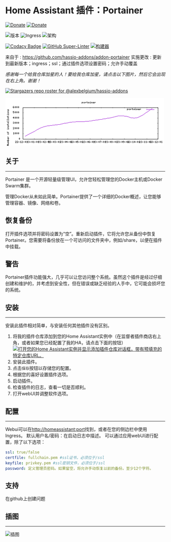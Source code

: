 # Home Assistant 插件：Portainer

[![Donate][donation-badge]](https://www.buymeacoffee.com/alexbelgium)
[![Donate][paypal-badge]](https://www.paypal.com/donate/?hosted_button_id=DZFULJZTP3UQA)

![版本](https://img.shields.io/badge/dynamic/json?label=Version&query=%24.version&url=https%3A%2F%2Fraw.githubusercontent.com%2Falexbelgium%2Fhassio-addons%2Fmaster%2Fportainer%2Fconfig.json)
![Ingress](https://img.shields.io/badge/dynamic/json?label=Ingress&query=%24.ingress&url=https%3A%2F%2Fraw.githubusercontent.com%2Falexbelgium%2Fhassio-addons%2Fmaster%2Fportainer%2Fconfig.json)
![架构](https://img.shields.io/badge/dynamic/json?color=success&label=Arch&query=%24.arch&url=https%3A%2F%2Fraw.githubusercontent.com%2Falexbelgium%2Fhassio-addons%2Fmaster%2Fportainer%2Fconfig.json)

[![Codacy Badge](https://app.codacy.com/project/badge/Grade/9c6cf10bdbba45ecb202d7f579b5be0e)](https://www.codacy.com/gh/alexbelgium/hassio-addons/dashboard?utm_source=github.com&utm_medium=referral&utm_content=alexbelgium/hassio-addons&utm_campaign=Badge_Grade)
[![GitHub Super-Linter](https://img.shields.io/github/actions/workflow/status/alexbelgium/hassio-addons/weekly-supelinter.yaml?label=Lint%20code%20base)](https://github.com/alexbelgium/hassio-addons/actions/workflows/weekly-supelinter.yaml)
[![构建器](https://img.shields.io/github/actions/workflow/status/alexbelgium/hassio-addons/onpush_builder.yaml?label=Builder)](https://github.com/alexbelgium/hassio-addons/actions/workflows/onpush_builder.yaml)

[donation-badge]: https://img.shields.io/badge/Buy%20me%20a%20coffee%20(no%20paypal)-%23d32f2f?logo=buy-me-a-coffee&style=flat&logoColor=white
[paypal-badge]: https://img.shields.io/badge/Buy%20me%20a%20coffee%20with%20Paypal-0070BA?logo=paypal&style=flat&logoColor=white

来自于 : https://github.com/hassio-addons/addon-portainer
实施更改 : 更新到最新版本；ingress；ssl；通过插件选项设置密码；允许手动覆盖

_感谢每一个给我仓库加星的人！要给我仓库加星，请点击以下图片，然后它会出现在右上角。谢谢！_

[![Stargazers repo roster for @alexbelgium/hassio-addons](https://raw.githubusercontent.com/alexbelgium/hassio-addons/master/.github/stars2.svg)](https://github.com/alexbelgium/hassio-addons/stargazers)

![下载演变](https://raw.githubusercontent.com/alexbelgium/hassio-addons/master/portainer/stats.png)

## 关于

---

Portainer 是一个开源轻量级管理UI，允许您轻松管理您的Docker主机或Docker Swarm集群。

管理Docker从未如此简单。Portainer提供了一个详细的Docker概述，让您能够管理容器、镜像、网络和卷。

## 恢复备份

打开插件选项并将密码设置为“空”。重新启动插件，它将允许您从备份中恢复Portainer。您需要将备份放在一个可访问的文件夹中，例如/share，以便在插件中挂载。

## 警告

Portainer插件功能强大，几乎可以让您访问整个系统。虽然这个插件是经过仔细创建和维护的，并考虑到安全性，但在错误或缺乏经验的人手中，它可能会损坏您的系统。

## 安装

---

安装此插件相对简单，与安装任何其他插件没有区别。

1. 将我的插件仓库添加到您的Home Assistant实例中（在监督者插件商店右上角，或者如果您已经配置了我的HA，请点击下面的按钮）
   [![打开您的Home Assistant实例并显示添加插件仓库对话框，带有预填充的特定仓库URL。](https://my.home-assistant.io/badges/supervisor_add_addon_repository.svg)](https://my.home-assistant.io/redirect/supervisor_add_addon_repository/?repository_url=https%3A%2F%2Fgithub.com%2Falexbelgium%2Fhassio-addons)
2. 安装此插件。
3. 点击`保存`按钮以存储您的配置。
4. 根据您的喜好设置插件选项。
5. 启动插件。
6. 检查插件的日志，查看一切是否顺利。
7. 打开webUI并调整软件选项。

## 配置

---

Webui可以在<http://homeassistant:port>找到，或者在您的侧边栏中使用Ingress。
默认用户名/密码：在启动日志中描述。
可以通过应用webUI进行配置，除了以下选项：

```yaml
ssl: true/false
certfile: fullchain.pem #ssl证书，必须位于/ssl
keyfile: privkey.pem #ssl密钥文件，必须位于/ssl
password: 定义管理员密码。如果留空，将允许手动恢复以前的备份。至少12个字符。
```

## 支持

在github上创建问题

## 插图

---

![插图](https://github.com/hassio-addons/addon-portainer/raw/main/images/screenshot.png)